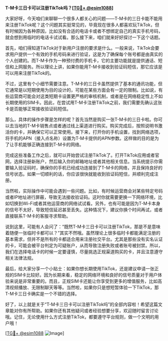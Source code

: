 **T-M卡三日卡可以注册TikTok吗？[[TG💪+ @esim1088](https://t.me/s/esim1088)]**

大家好呀，今天咱们来聊聊一个很多人都关心的问题——T-M卡的三日卡能不能用来注册TikTok呢？这个问题其实挺常见的，毕竟现在很多人都喜欢玩TikTok，但有时候因为各种原因，比如没有合适的电话卡或者不想绑定自己的真实手机号码，就会想到用临时的电话卡试试看。那么接下来，咱们就来好好探讨一下这个话题。

首先，咱们得知道TikTok对于新用户注册的要求是什么。一般来说，TikTok会要求用户提供一个有效的手机号码来进行验证，这是为了确保每个账号都是由真实的个人创建的。而T-M卡作为一种预付费的手机卡，它的主要功能就是提供通话、短信和上网服务。所以理论上讲，如果你能用T-M卡接收到验证码短信，那它应该是可以用来注册TikTok的。

不过，这里有个小细节需要注意。T-M卡的三日卡虽然提供了基本的通讯功能，但它通常是以短期使用为目的设计的，可能在某些方面会有一定的限制。比如说，有些运营商可能会对这类短期卡设置更严格的审核机制，或者是在网络稳定性上不如长期使用的SIM卡。因此，在尝试用T-M卡注册TikTok之前，我们需要先确认这张卡是否能够正常接收验证码短信。

那么，具体的操作步骤是怎样的呢？首先当然是购买一张T-M卡的三日卡啦。你可以去当地的T-M卡销售点或者通过线上渠道进行购买。购买完成后，按照说明书激活你的卡，并确保它可以正常使用。接下来，打开你的手机设置，找到网络选项，将手机的APN（接入点名称）设置为T-M卡提供的APN参数。这样做的目的是为了让手机能够正确连接到T-M卡的网络。

完成这些准备工作之后，就可以开始尝试注册TikTok了。打开TikTok应用或者官网，选择注册新账户，然后输入你的邮箱地址或者其他相关信息。当系统提示你需要输入验证码时，确保你的手机已经成功连接到了T-M卡的网络，并且保持良好的信号状态。如果一切顺利的话，你应该很快就能收到验证码短信，并顺利完成注册。

当然啦，实际操作中可能会遇到一些问题。比如，有时候运营商会对某些特定号码或者IP地址进行屏蔽，导致无法接收验证码。这时你就需要更换一下网络环境，比如切换到Wi-Fi或者其他运营商的网络试试看。另外，也有可能是因为T-M卡本身的信号不太好，导致短信延迟甚至丢失。这种情况下，建议你换个时间再试，或者直接联系T-M卡的客服寻求帮助。

说到这里，可能有人会问了：“既然T-M卡三日卡可以注册TikTok，那是不是意味着随便一张临时卡都可以？”其实不然哦。虽然理论上很多临时卡都能满足注册的基本需求，但并不是所有的卡都适合用来注册社交平台。尤其是那些没有实名认证的卡，可能会被平台判定为可疑账户，从而导致注册失败或者账号被封禁。所以，我们在选择电话卡的时候一定要谨慎，尽量挑选正规渠道购买的卡，并且注意遵守相关法律法规。

最后，给大家分享一个小贴士：如果你想长期使用TikTok，还是建议申请一张正规的SIM卡比较好。因为长期来看，稳定的网络环境和良好的信号质量对于用户体验来说是非常重要的。而且，正规SIM卡还能让你享受到更多的增值服务，比如高清视频播放、无限制聊天等等。当然啦，如果你只是想短暂体验一下TikTok，那T-M卡三日卡确实是一个不错的选择。

好了，以上就是关于“T-M卡三日卡可以注册TikTok吗”的全部内容啦！希望这篇文章能对你有所帮助。如果你还有其他疑问或者经验想要分享，欢迎随时留言讨论哦。记住，无论使用什么方式注册TikTok，都要遵守平台规则，做一个文明的用户哦！

[[TG💪+ @esim1088](https://t.me/s/esim1088) ![Image](https://i.postimg.cc/4NQfJmqS/Snipaste-2025-05-13-00-14-12.png)]